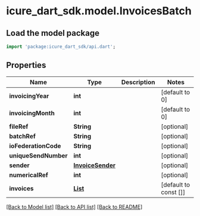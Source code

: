 # icure_dart_sdk.model.InvoicesBatch

## Load the model package
```dart
import 'package:icure_dart_sdk/api.dart';
```

## Properties
Name | Type | Description | Notes
------------ | ------------- | ------------- | -------------
**invoicingYear** | **int** |  | [default to 0]
**invoicingMonth** | **int** |  | [default to 0]
**fileRef** | **String** |  | [optional]
**batchRef** | **String** |  | [optional]
**ioFederationCode** | **String** |  | [optional]
**uniqueSendNumber** | **int** |  | [optional]
**sender** | [**InvoiceSender**](InvoiceSender.md) |  | [optional]
**numericalRef** | **int** |  | [optional]
**invoices** | [**List<EfactInvoice>**](EfactInvoice.md) |  | [default to const []]

[[Back to Model list]](../README.md#documentation-for-models) [[Back to API list]](../README.md#documentation-for-api-endpoints) [[Back to README]](../README.md)
